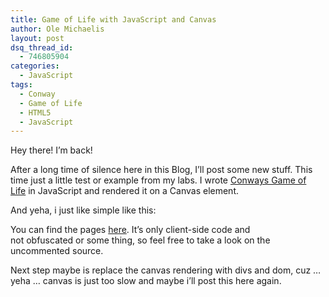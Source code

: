 ```yaml
---
title: Game of Life with JavaScript and Canvas
author: Ole Michaelis
layout: post
dsq_thread_id:
  - 746805904
categories:
  - JavaScript
tags:
  - Conway
  - Game of Life
  - HTML5
  - JavaScript
---
```


Hey there! I’m back!

After a long time of silence here in this Blog, I’ll post some new stuff. This time just a little test or example from my labs. I wrote [Conways Game of Life][1] in JavaScript and rendered it on a Canvas element.

 [1]: http://en.wikipedia.org/wiki/Conway's_Game_of_Life

And yeha, i just like simple like this:



You can find the pages [here][2]. It’s only client-side code and not obfuscated or some thing, so feel free to take a look on the uncommented source.

 [2]: http://dl.dropbox.com/u/18537549/game-of-life/gol.html

Next step maybe is replace the canvas rendering with divs and dom, cuz … yeha … canvas is just too slow and maybe i’ll post this here again.

